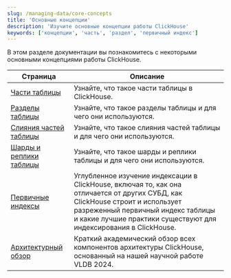 ```yaml
---
slug: /managing-data/core-concepts
title: 'Основные концепции'
description: 'Изучите основные концепции работы ClickHouse'
keywords: ['концепции', 'часть', 'раздел', 'первичный индекс']
---
```


В этом разделе документации 
вы познакомитесь с некоторыми основными концепциями работы ClickHouse.

| Страница                                                 | Описание                                                                                                                                                                                                               |
|---------------------------------------------------------|-------------------------------------------------------------------------------------------------------------------------------------------------------------------------------------------------------------------------|
| [Части таблицы](/parts)                                 | Узнайте, что такое части таблицы в ClickHouse.                                                                                                                                                                         |
| [Разделы таблицы](/partitions)                          | Узнайте, что такое разделы таблицы и для чего они используются.                                                                                                                                                       |
| [Слияния частей таблицы](/merges)                       | Узнайте, что такое слияния частей таблицы и для чего они используются.                                                                                                                                               |
| [Шарды и реплики таблицы](/shards)                      | Узнайте, что такое шарды и реплики таблицы и для чего они используются.                                                                                                                                               |
| [Первичные индексы](/guides/best-practices/sparse-primary-indexes) | Углубленное изучение индексации в ClickHouse, включая то, как она отличается от других СУБД, как ClickHouse строит и использует разреженный первичный индекс таблицы и какие лучшие практики существуют для индексирования в ClickHouse. |
| [Архитектурный обзор](/academic_overview)               | Краткий академический обзор всех компонентов архитектуры ClickHouse, основанный на нашей научной работе VLDB 2024.                                                                                                  |
